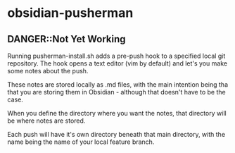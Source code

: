 # obsidian-pusherman

## DANGER::Not Yet Working

Running pusherman-install.sh adds a pre-push hook to a specified local git repository. The hook opens a text editor (vim by default) and let's you make some notes about the push.

These notes are stored locally as .md files, with the main intention being tha that you are storing them in Obsidian - although that doesn't have to be the case.

When you define the directory where you want the notes, that directory will be where notes are stored. 

Each push will have it's own directory beneath that main directory, with the name being the name of your local feature branch. 
